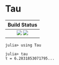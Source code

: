 # Tau

|  **Build Status**                                               |
|:---------------------------------------------------------------:|
|  [![][travis-img]][travis-url]  [![][codecov-img]][codecov-url] |


```julia-repl
julia> using Tau

julia> tau
τ = 6.2831853071795...
```


[travis-img]: https://api.travis-ci.org/wookay/Tau.jl.svg?branch=master
[travis-url]: https://travis-ci.org/wookay/Tau.jl

[codecov-img]: https://codecov.io/gh/wookay/Tau.jl/branch/master/graph/badge.svg
[codecov-url]: https://codecov.io/gh/wookay/Tau.jl/branch/master
